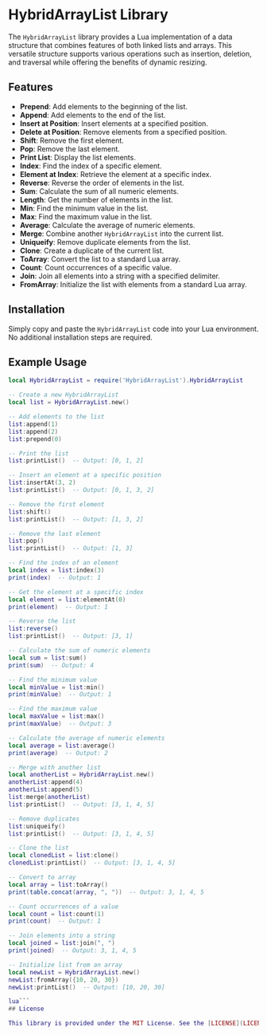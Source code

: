 # HybridArrayList Library

The `HybridArrayList` library provides a Lua implementation of a data structure that combines features of both linked lists and arrays. This versatile structure supports various operations such as insertion, deletion, and traversal while offering the benefits of dynamic resizing.

## Features

- **Prepend**: Add elements to the beginning of the list.
- **Append**: Add elements to the end of the list.
- **Insert at Position**: Insert elements at a specified position.
- **Delete at Position**: Remove elements from a specified position.
- **Shift**: Remove the first element.
- **Pop**: Remove the last element.
- **Print List**: Display the list elements.
- **Index**: Find the index of a specific element.
- **Element at Index**: Retrieve the element at a specific index.
- **Reverse**: Reverse the order of elements in the list.
- **Sum**: Calculate the sum of all numeric elements.
- **Length**: Get the number of elements in the list.
- **Min**: Find the minimum value in the list.
- **Max**: Find the maximum value in the list.
- **Average**: Calculate the average of numeric elements.
- **Merge**: Combine another `HybridArrayList` into the current list.
- **Uniqueify**: Remove duplicate elements from the list.
- **Clone**: Create a duplicate of the current list.
- **ToArray**: Convert the list to a standard Lua array.
- **Count**: Count occurrences of a specific value.
- **Join**: Join all elements into a string with a specified delimiter.
- **FromArray**: Initialize the list with elements from a standard Lua array.

## Installation

Simply copy and paste the `HybridArrayList` code into your Lua environment. No additional installation steps are required.

## Example Usage

```lua
local HybridArrayList = require('HybridArrayList').HybridArrayList

-- Create a new HybridArrayList
local list = HybridArrayList.new()

-- Add elements to the list
list:append(1)
list:append(2)
list:prepend(0)

-- Print the list
list:printList()  -- Output: [0, 1, 2]

-- Insert an element at a specific position
list:insertAt(3, 2)
list:printList()  -- Output: [0, 1, 3, 2]

-- Remove the first element
list:shift()
list:printList()  -- Output: [1, 3, 2]

-- Remove the last element
list:pop()
list:printList()  -- Output: [1, 3]

-- Find the index of an element
local index = list:index(3)
print(index)  -- Output: 1

-- Get the element at a specific index
local element = list:elementAt(0)
print(element)  -- Output: 1

-- Reverse the list
list:reverse()
list:printList()  -- Output: [3, 1]

-- Calculate the sum of numeric elements
local sum = list:sum()
print(sum)  -- Output: 4

-- Find the minimum value
local minValue = list:min()
print(minValue)  -- Output: 1

-- Find the maximum value
local maxValue = list:max()
print(maxValue)  -- Output: 3

-- Calculate the average of numeric elements
local average = list:average()
print(average)  -- Output: 2

-- Merge with another list
local anotherList = HybridArrayList.new()
anotherList:append(4)
anotherList:append(5)
list:merge(anotherList)
list:printList()  -- Output: [3, 1, 4, 5]

-- Remove duplicates
list:uniqueify()
list:printList()  -- Output: [3, 1, 4, 5]

-- Clone the list
local clonedList = list:clone()
clonedList:printList()  -- Output: [3, 1, 4, 5]

-- Convert to array
local array = list:toArray()
print(table.concat(array, ", "))  -- Output: 3, 1, 4, 5

-- Count occurrences of a value
local count = list:count(1)
print(count)  -- Output: 1

-- Join elements into a string
local joined = list:join(", ")
print(joined)  -- Output: 3, 1, 4, 5

-- Initialize list from an array
local newList = HybridArrayList.new()
newList:fromArray({10, 20, 30})
newList:printList()  -- Output: [10, 20, 30]

lua```
## License

This library is provided under the MIT License. See the [LICENSE](LICENSE) file for more information.


